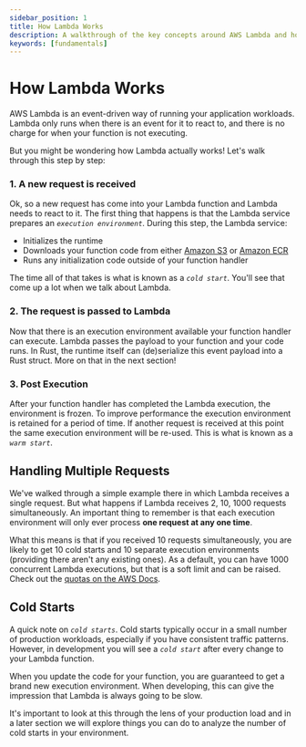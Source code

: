 ```yaml
---
sidebar_position: 1
title: How Lambda Works
description: A walkthrough of the key concepts around AWS Lambda and how it executes
keywords: [fundamentals]
---
```


# How Lambda Works

AWS Lambda is an event-driven way of running your application workloads. Lambda only runs when there is an event for it to react to, and there is no charge for when your function is not executing.

But you might be wondering how Lambda actually works! Let's walk through this step by step:

### 1. A new request is received

Ok, so a new request has come into your Lambda function and Lambda needs to react to it. The first thing that happens is that the Lambda service prepares an _`execution environment`_. During this step, the Lambda service:

- Initializes the runtime
- Downloads your function code from either [Amazon S3](https://aws.amazon.com/s3/) or [Amazon ECR](https://aws.amazon.com/ecr/)
- Runs any initialization code outside of your function handler

The time all of that takes is what is known as a _`cold start`_. You'll see that come up a lot when we talk about Lambda.

### 2. The request is passed to Lambda

Now that there is an execution environment available your function handler can execute. Lambda passes the payload to your function and your code runs. In Rust, the runtime itself can (de)serialize this event payload into a Rust struct. More on that in the next section!

### 3. Post Execution

After your function handler has completed the Lambda execution, the environment is frozen. To improve performance the execution environment is retained for a period of time. If another request is received at this point the same execution environment will be re-used. This is what is known as a _`warm start`_.

## Handling Multiple Requests

We've walked through a simple example there in which Lambda receives a single request. But what happens if Lambda receives 2, 10, 1000 requests simultaneously. An important thing to remember is that each execution environment will only ever process **one request at any one time**.

What this means is that if you received 10 requests simultaneously, you are likely to get 10 cold starts and 10 separate execution environments (providing there aren't any existing ones). As a default, you can have 1000 concurrent Lambda executions, but that is a soft limit and can be raised. Check out the [quotas on the AWS Docs](https://docs.aws.amazon.com/lambda/latest/dg/gettingstarted-limits.html).

## Cold Starts

A quick note on _`cold starts`_. Cold starts typically occur in a small number of production workloads, especially if you have consistent traffic patterns. However, in development you will see a _`cold start`_ after every change to your Lambda function.

When you update the code for your function, you are guaranteed to get a brand new execution environment. When developing, this can give the impression that Lambda is always going to be slow. 

It's important to look at this through the lens of your production load and in a later section we will explore things you can do to analyze the number of cold starts in your environment.
